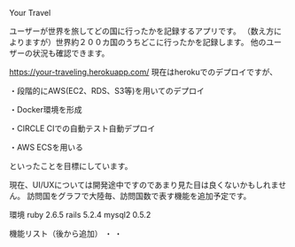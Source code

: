 Your Travel

ユーザーが世界を旅してどの国に行ったかを記録するアプリです。
（数え方によりますが）世界約２００カ国のうちどこに行ったかを記録します。
他のユーザーの状況も確認できます。

https://your-traveling.herokuapp.com/
現在はherokuでのデプロイですが、

・段階的にAWS(EC2、RDS、S3等)を用いてのデプロイ

・Docker環境を形成

・CIRCLE CIでの自動テスト自動デプロイ

・AWS ECSを用いる

といったことを目標にしています。


現在、UI/UXについては開発途中ですのであまり見た目は良くないかもしれません。
訪問国をグラフで大陸毎、訪問国数で表す機能を追加予定です。

環境
ruby 2.6.5
rails 5.2.4
mysql2 0.5.2

機能リスト（後から追加）
・
・
